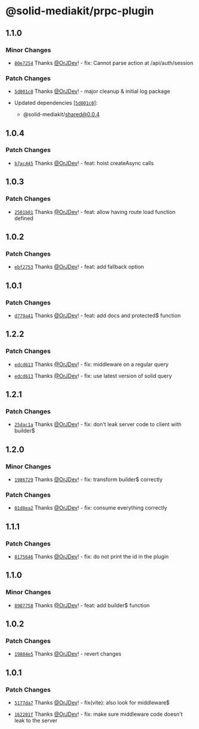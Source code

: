 # @solid-mediakit/prpc-plugin

## 1.1.0

### Minor Changes

- [`80e7254`](https://github.com/solidjs-community/mediakit/commit/80e725465080310ce60d1013dece47b647ac239b) Thanks [@OrJDev](https://github.com/OrJDev)! - fix: Cannot parse action at /api/auth/session

### Patch Changes

- [`5d001c0`](https://github.com/solidjs-community/mediakit/commit/5d001c05396cd66654d41cce47f0f548f329a0c5) Thanks [@OrJDev](https://github.com/OrJDev)! - major cleanup & initial log package

- Updated dependencies [[`5d001c0`](https://github.com/solidjs-community/mediakit/commit/5d001c05396cd66654d41cce47f0f548f329a0c5)]:
  - @solid-mediakit/shared@0.0.4

## 1.0.4

### Patch Changes

- [`b7ac445`](https://github.com/solidjs-community/mediakit/commit/b7ac4454510e86e7de6588bd781f240d2a3eaef9) Thanks [@OrJDev](https://github.com/OrJDev)! - feat: hoist createAsync calls

## 1.0.3

### Patch Changes

- [`2501b01`](https://github.com/solidjs-community/mediakit/commit/2501b01a9fd1bb5c49eda646b57d972de1ece0dd) Thanks [@OrJDev](https://github.com/OrJDev)! - feat: allow having route load function defined

## 1.0.2

### Patch Changes

- [`ebf2753`](https://github.com/solidjs-community/mediakit/commit/ebf27538c153ca87e67092682435eed6552cdbb9) Thanks [@OrJDev](https://github.com/OrJDev)! - feat: add fallback option

## 1.0.1

### Patch Changes

- [`d779a41`](https://github.com/solidjs-community/mediakit/commit/d779a419b82565b8f39efd93ae285f3c9b9d6408) Thanks [@OrJDev](https://github.com/OrJDev)! - feat: add docs and protected$ function

## 1.2.2

### Patch Changes

- [`edcd613`](https://github.com/solidjs-community/mediakit/commit/edcd61313ab67f44d281d3b9d839b91a9545bd63) Thanks [@OrJDev](https://github.com/OrJDev)! - fix: middleware on a regular query

- [`edcd613`](https://github.com/solidjs-community/mediakit/commit/edcd61313ab67f44d281d3b9d839b91a9545bd63) Thanks [@OrJDev](https://github.com/OrJDev)! - fix: use latest version of solid query

## 1.2.1

### Patch Changes

- [`25dac1a`](https://github.com/solidjs-community/mediakit/commit/25dac1ab45dcd194c818e489a010733e66380d1f) Thanks [@OrJDev](https://github.com/OrJDev)! - fix: don't leak server code to client with builder$

## 1.2.0

### Minor Changes

- [`1986729`](https://github.com/solidjs-community/mediakit/commit/19867296b662380d2aa032f8a9ddc272187fe368) Thanks [@OrJDev](https://github.com/OrJDev)! - fix: transform builder$ correctly

### Patch Changes

- [`01d8ea2`](https://github.com/solidjs-community/mediakit/commit/01d8ea280ade639dd81e4383b7b213d2d342c69c) Thanks [@OrJDev](https://github.com/OrJDev)! - fix: consume everything correctly

## 1.1.1

### Patch Changes

- [`8175646`](https://github.com/solidjs-community/mediakit/commit/81756462f335126b256e1d13225b2247ea91e339) Thanks [@OrJDev](https://github.com/OrJDev)! - fix: do not print the id in the plugin

## 1.1.0

### Minor Changes

- [`8907758`](https://github.com/solidjs-community/mediakit/commit/8907758f9f75f52436c83e813a504dd4c841ae1f) Thanks [@OrJDev](https://github.com/OrJDev)! - feat: add builder$ function

## 1.0.2

### Patch Changes

- [`19884e5`](https://github.com/solidjs-community/mediakit/commit/19884e535bdbe7b6411d666d3b4324511f6b2737) Thanks [@OrJDev](https://github.com/OrJDev)! - revert changes

## 1.0.1

### Patch Changes

- [`5177da7`](https://github.com/solidjs-community/mediakit/commit/5177da7a2f31311bb780b6bf2ce8d97e28074103) Thanks [@OrJDev](https://github.com/OrJDev)! - fix(vite): also look for middleware$

- [`162201f`](https://github.com/solidjs-community/mediakit/commit/162201f6fc59fcc8b2c100b8eb92b957916247d1) Thanks [@OrJDev](https://github.com/OrJDev)! - fix: make sure middleware code doesn't leak to the server
